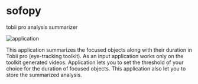 # sofopy
tobii pro analysis summarizer

![application](https://user-images.githubusercontent.com/19623279/67902579-4ea56980-fb8b-11e9-91fa-e0eced009cd0.PNG)

This application summarizes the focused objects along with their duration in Tobii pro (eye-tracking toolkit).
As an input application works only on the toolkit generated videos.
Application lets you to set the threshold of your choice for the duration of focused objects.
This application also let you to store the summarized analysis.
